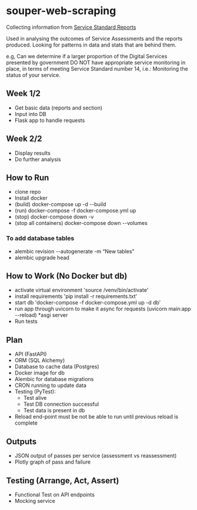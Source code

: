 # souper-web-scraping
Collecting information from 
[Service Standard Reports](https://www.gov.uk/service-standard-reports "Service Standard Reports")

Used in analysing the outcomes of Service Assessments and the reports produced.
Looking for patterns in data and stats that are behind them.

e.g, Can we determine if a larger proportion of the Digital Services presented by government DO NOT have appropriate service monitoring in place, in terms of meeting Service Standard number 14, i.e.: Monitoring the status of your service.

## Week 1/2
- Get basic data (reports and section)
- Input into DB
- Flask app to handle requests

## Week 2/2
- Display results
- Do further analysis

## How to Run
- clone repo
- Install docker
- (build) docker-compose up -d --build
- (run) docker-compose -f docker-compose.yml up
- (stop) docker-compose down -v
- (stop all containers) docker-compose down --volumes

### To add database tables
- alembic revision --autogenerate -m “New tables”
- alembic upgrade head

## How to Work (No Docker but db)
- activate virtual environment 'source /venv/bin/activate'
- install requirements 'pip install -r requirements.txt'
- start db 'docker-compose -f docker-compose.yml up -d db'
- run app through uvicorn to make it async for requests (uvicorn main:app --reload) *asgi server
- Run tests        

## Plan
- API (FastAPI)
- ORM (SQL Alchemy)
- Database to cache data (Postgres)
- Docker image for db
- Alembic for database migrations
- CRON running to update data
- Testing (PyTest):
  - Test alive
  - Test DB connection successful
  - Test data is present in db
- Reload end-point must be not be able to run until
  previous reload is complete

## Outputs
- JSON output of passes per service (assessment vs reassessment)
- Plotly graph of pass and failure

## Testing (Arrange, Act, Assert)
- Functional Test on API endpoints
- Mocking service


